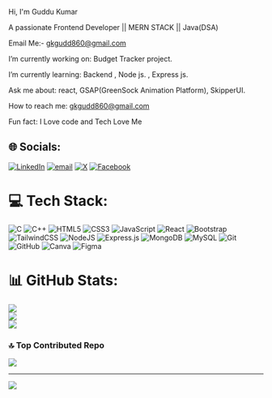 Hi, I'm Guddu Kumar

A passionate Frontend Developer || MERN STACK || Java(DSA) 

Email Me:- gkgudd860@gmail.com

I’m currently working on: Budget Tracker project.

I’m currently learning: Backend , Node js. , Express js. 

Ask me about: react, GSAP(GreenSock Animation Platform), SkipperUI.

How to reach me: gkgudd860@gmail.com

Fun fact: I Love code and Tech Love Me


## 🌐 Socials:
[![LinkedIn](https://img.shields.io/badge/LinkedIn-%230077B5.svg?logo=linkedin&logoColor=white)](https://linkedin.com/in/https://www.linkedin.com/in/guddukr73/) [![email](https://img.shields.io/badge/Email-D14836?logo=gmail&logoColor=white)](mailto:gkgudd860@gmail.com)  [![X](https://img.shields.io/badge/X-black.svg?logo=X&logoColor=white)](https://x.com/https://x.com/SaahoGuddu?t=pm1hUVuBh184DZ27M7yXjA&s=09) [![Facebook](https://img.shields.io/badge/Facebook-%231877F2.svg?logo=Facebook&logoColor=white)](https://facebook.com/https://www.facebook.com/share/16zER7qWx8/) 

# 💻 Tech Stack:
![C](https://img.shields.io/badge/c-%2300599C.svg?style=for-the-badge&logo=c&logoColor=white) ![C++](https://img.shields.io/badge/c++-%2300599C.svg?style=for-the-badge&logo=c%2B%2B&logoColor=white) ![HTML5](https://img.shields.io/badge/html5-%23E34F26.svg?style=for-the-badge&logo=html5&logoColor=white) ![CSS3](https://img.shields.io/badge/css3-%231572B6.svg?style=for-the-badge&logo=css3&logoColor=white) ![JavaScript](https://img.shields.io/badge/javascript-%23323330.svg?style=for-the-badge&logo=javascript&logoColor=%23F7DF1E) ![React](https://img.shields.io/badge/react-%2320232a.svg?style=for-the-badge&logo=react&logoColor=%2361DAFB) ![Bootstrap](https://img.shields.io/badge/bootstrap-%238511FA.svg?style=for-the-badge&logo=bootstrap&logoColor=white)  ![TailwindCSS](https://img.shields.io/badge/tailwindcss-%2338B2AC.svg?style=for-the-badge&logo=tailwind-css&logoColor=white) ![NodeJS](https://img.shields.io/badge/node.js-6DA55F?style=for-the-badge&logo=node.js&logoColor=white) ![Express.js](https://img.shields.io/badge/express.js-%23404d59.svg?style=for-the-badge&logo=express&logoColor=%2361DAFB) ![MongoDB](https://img.shields.io/badge/MongoDB-%234ea94b.svg?style=for-the-badge&logo=mongodb&logoColor=white) ![MySQL](https://img.shields.io/badge/mysql-4479A1.svg?style=for-the-badge&logo=mysql&logoColor=white) ![Git](https://img.shields.io/badge/git-%23F05033.svg?style=for-the-badge&logo=git&logoColor=white) ![GitHub](https://img.shields.io/badge/github-%23121011.svg?style=for-the-badge&logo=github&logoColor=white) ![Canva](https://img.shields.io/badge/Canva-%2300C4CC.svg?style=for-the-badge&logo=Canva&logoColor=white) ![Figma](https://img.shields.io/badge/figma-%23F24E1E.svg?style=for-the-badge&logo=figma&logoColor=white)

# 📊 GitHub Stats:
![](https://github-readme-stats.vercel.app/api?username=GkGuddu&theme=transparent&hide_border=false&include_all_commits=true&count_private=false)<br/>
![](https://nirzak-streak-stats.vercel.app/?user=GkGuddu&theme=transparent&hide_border=false)<br/>
![](https://github-readme-stats.vercel.app/api/top-langs/?username=GkGuddu&theme=transparent&hide_border=false&include_all_commits=true&count_private=false&layout=compact)

### 🔝 Top Contributed Repo
![](https://github-contributor-stats.vercel.app/api?username=GkGuddu&limit=5&theme=dark&combine_all_yearly_contributions=true)

---
[![](https://visitcount.itsvg.in/api?id=GkGuddu&icon=3&color=0)](https://visitcount.itsvg.in)

<!-- Proudly created with GPRM ( https://gprm.itsvg.in ) -->
